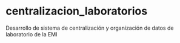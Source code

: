 # centralizacion_laboratorios
Desarrollo de sistema de centralización y organización de datos de laboratorio de la EMI
